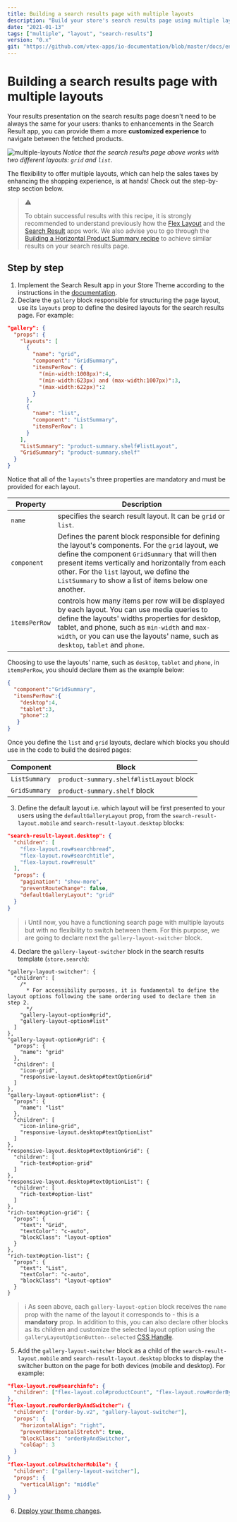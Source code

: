 ```yaml
---
title: Building a search results page with multiple layouts
description: "Build your store's search results page using multiple layouts and provide a custom experience to your users."
date: "2021-01-13"
tags: ["multiple", "layout", "search-results"]
version: "0.x"
git: "https://github.com/vtex-apps/io-documentation/blob/master/docs/en/Recipes/templates/building-a-search-results-page-with-multiple-layouts.md"
---
```


# Building a search results page with multiple layouts 

Your results presentation on the search results page doesn't need to be always the same for your users: thanks to enhancements in the Search Result app, you can provide them a more **customized experience** to navigate between the fetched products. 

![multiple-layouts](https://user-images.githubusercontent.com/52087100/104608825-1e979880-5661-11eb-9088-d337680bbb5a.png)
*Notice that the search results page above works with two different layouts: `grid` and `list`.*

The flexibility to offer multiple layouts, which can help the sales taxes by enhancing the shopping experience, is at hands! Check out the step-by-step section below.

>⚠️ 
>
> To obtain successful results with this recipe, it is strongly recommended to understand previously how the [Flex Layout](https://developers.vtex.com/vtex-developer-docs/docs/vtex-flex-layout) and the [Search Result](https://developers.vtex.com/vtex-developer-docs/docs/vtex-search-result) apps work. We also advise you to go through the [Building a Horizontal Product Summary recipe](https://developers.vtex.com/vtex-developer-docs/docs/vtex-io-documentation-building-a-horizontal-product-summary) to achieve similar results on your search results page.

## Step by step

1. Implement the Search Result app in your Store Theme according to the instructions in the [documentation](https://developers.vtex.com/vtex-developer-docs/docs/vtex-search-result/). 
2. Declare the `gallery` block responsible for structuring the page layout, use its `layouts` prop to define the desired layouts for the search results page. For example:

```json
"gallery": {
  "props": {
    "layouts": [
      {
        "name": "grid",
        "component": "GridSummary",
        "itemsPerRow": {
          "(min-width:1008px)":4,
          "(min-width:623px) and (max-width:1007px)":3,
          "(max-width:622px)":2
        }
      },
      {
        "name": "list",
        "component": "ListSummary",
        "itemsPerRow": 1
      }
    ],
    "ListSummary": "product-summary.shelf#listLayout",
    "GridSummary": "product-summary.shelf"
  }
}
```

Notice that all of the `layouts`'s three properties are mandatory and must be provided for each layout.

| Property | Description |
| -------------- | ----------------------------------------------- |
|`name`|specifies the search result layout. It can be `grid` or `list`.|
|`component`|Defines the parent block responsible for defining the layout's components. For the `grid` layout, we define the component `GridSummary` that will then present items vertically and horizontally from each other. For the `list` layout, we define the `ListSummary` to show a list of items below one another.|
|`itemsPerRow`| controls how many items per row will be displayed by each layout. You can use media queries to define the layouts' widths properties for desktop, tablet, and phone, such as `min-width` and `max-width`, or you can use the layouts' name, such as `desktop`, `tablet` and `phone`.|


Choosing to use the layouts' name, such as `desktop`, `tablet` and `phone`, in `itemsPerRow`, you should declare them as the example below:

```json
{
  "component":"GridSummary",
  "itemsPerRow":{
    "desktop":4,
    "tablet":3,
    "phone":2
   }
}
```

Once you define the `list` and `grid` layouts, declare which blocks you should use in the code to build the desired pages:

| Component | Block |
| -------------- | ----------------------------------------------- |
| `ListSummary`  |  `product-summary.shelf#listLayout` block       |
|  `GridSummary` |  `product-summary.shelf` block                  |


3. Define the default layout i.e. which layout will be first presented to your users using the `defaultGalleryLayout` prop, from the `search-result-layout.mobile` and `search-result-layout.desktop` blocks:

```json
"search-result-layout.desktop": {
  "children": [
    "flex-layout.row#searchbread",
    "flex-layout.row#searchtitle",
    "flex-layout.row#result"
  ],
  "props": {
    "pagination": "show-more",
    "preventRouteChange": false,
    "defaultGalleryLayout": "grid"
  }
}
```

>ℹ️ Until now, you have a functioning search page with multiple layouts but with no flexibility to switch between them. For this purpose, we are going to declare next the `gallery-layout-switcher` block.

4. Declare the `gallery-layout-switcher` block in the search results template (`store.search`):

```jsonc
"gallery-layout-switcher": {
  "children": [
    /*
      * For accessibility purposes, it is fundamental to define the layout options following the same ordering used to declare them in step 2.
      */
    "gallery-layout-option#grid",
    "gallery-layout-option#list"
  ]
},
"gallery-layout-option#grid": {
  "props": {
    "name": "grid"
  },
  "children": [
    "icon-grid",
    "responsive-layout.desktop#textOptionGrid"
  ]
},
"gallery-layout-option#list": {
  "props": {
    "name": "list"
  },
  "children": [
    "icon-inline-grid",
    "responsive-layout.desktop#textOptionList"
  ]
},
"responsive-layout.desktop#textOptionGrid": {
  "children": [
    "rich-text#option-grid"
  ]
},
"responsive-layout.desktop#textOptionList": {
  "children": [
    "rich-text#option-list"
  ]
},
"rich-text#option-grid": {
  "props": {
    "text": "Grid",
    "textColor": "c-auto",
    "blockClass": "layout-option"
  }
},
"rich-text#option-list": {
  "props": {
    "text": "List",
    "textColor": "c-auto",
    "blockClass": "layout-option"
  }
}
```

>ℹ️ As seen above, each `gallery-layout-option` block receives the `name` prop with the name of the layout it corresponds to - this is a **mandatory** prop. In addition to this, you can also declare other blocks as its children and customize the selected layout option using the `galleryLayoutOptionButton--selected` [CSS Handle](https://developers.vtex.com/vtex-developer-docs/docs/vtex-io-documentation-using-css-handles-for-store-customization/).

5. Add the `gallery-layout-switcher` block as a child of the `search-result-layout.mobile` and `search-result-layout.desktop` blocks to display the switcher button on the page for both devices (mobile and desktop). For example:

```json
"flex-layout.row#searchinfo": {
  "children": ["flex-layout.col#productCount", "flex-layout.row#orderByAndSwitcher"]
},
"flex-layout.row#orderByAndSwitcher": {
  "children": ["order-by.v2", "gallery-layout-switcher"],
  "props": {
    "horizontalAlign": "right",
    "preventHorizontalStretch": true,
    "blockClass": "orderByAndSwitcher",
    "colGap": 3
  }
}
"flex-layout.col#switcherMobile": {
  "children": ["gallery-layout-switcher"],
  "props": {
    "verticalAlign": "middle"
  }
}
```

6. [Deploy your theme changes](https://developers.vtex.com/vtex-developer-docs/docs/vtex-io-documentation-making-your-theme-content-public).






